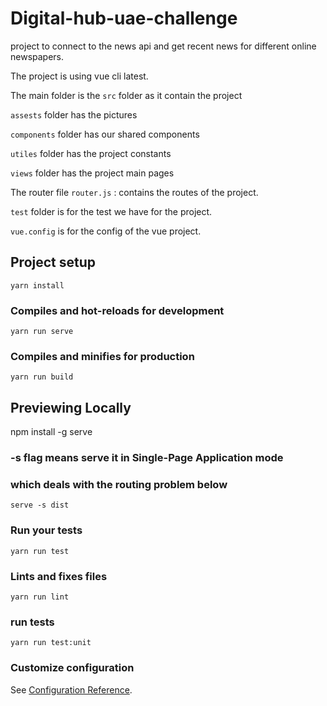 # Digital-hub-uae-challenge

project to connect to the news api and get recent news for different online newspapers.

The project is using vue cli latest.

The main folder is the ``` src ``` folder as it contain the project 

``` assests ``` folder has the pictures

``` components ``` folder has our shared components

``` utiles ``` folder has the project constants 

``` views ``` folder has the project main pages

The router file ``` router.js ``` : contains the routes of the project.

``` test ``` folder is for the test we have for the project.

``` vue.config ``` is for the config of the vue project.


## Project setup
```
yarn install
```

### Compiles and hot-reloads for development
```
yarn run serve
```

### Compiles and minifies for production
```
yarn run build
```
## Previewing Locally
npm install -g serve

### -s flag means serve it in Single-Page Application mode
### which deals with the routing problem below
```
serve -s dist
```

### Run your tests
```
yarn run test
```
### Lints and fixes files
```
yarn run lint
```

### run tests
```
yarn run test:unit
```

### Customize configuration
See [Configuration Reference](https://cli.vuejs.org/config/).
